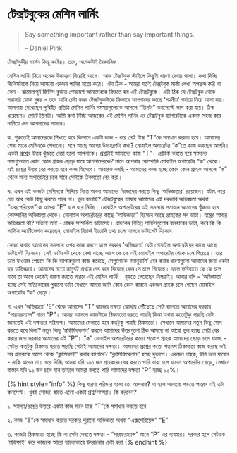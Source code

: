 # টেক্সটবুকের মেশিন লার্নিং

> Say something important rather than say important things. 
>
> – Daniel Pink.

টেক্সটবুকীয় ভার্সন কিন্তু কষ্টের। তবে, অনেকটাই বৈজ্ঞানিক।  

মেশিন লার্নিং নিয়ে অনেক উদাহরণ দিয়েছি আগে। আজ টেক্সটবুক স্টাইলে কিছুটা ধারণা দেবার পালা। কথা দিচ্ছি জিনিসটাকে নিয়ে আসবো একদম পানির মতো করে। এটা ঠিক - আমরা যতই টেক্সটবুক মার্কা লেখা অপছন্দ করি না কেন - ঝামেলাপূর্ন জিনিস বুঝতে শেষমেশ আমাদেরকে ফিরতে হয় এই টেক্সটবুকে। এটা ঠিক যে টেক্সটবুক থেকে সরাসরি বোঝা দুষ্কর - তবে আমি চেষ্টা করব টেক্সটবুকটাকে কিভাবে আপনাদের কাছে ‘সহনীয়’ পর্যায়ে নিয়ে আসা যায়। আপনারা দেখেছেন পৃথিবীর প্রতিটা মেশিন লার্নিং সমস্যাগুলোকে আসলে “তিনটা” কনসেপ্টে ভাগ করা যায়। ঠিক ধরেছেন। মোটে তিনটা। আমি কথা দিচ্ছি আজকের এই মেশিন লার্নিং এর টেক্সটবুক ব্যাপারটাকে একদম সহজ করে নামিয়ে দেব আপনাদের সামনে।

ক. শুরুতেই আমাদেরকে শিখতে হবে কিভাবে একটা কাজ - ধরে নেই টাস্ক “T”কে সমাধান করতে হবে। আমাদের শেখা মানে মেশিনকে শেখানো। মনে আছে আগের উদাহরণটা কথা? মোবাইল অপারেটর “ক”তে কাজ করছেন আপনি। একটা প্রশ্নের উত্তর খুঁজতে দেয়া হলো আপনাকে। প্রশ্নটাই আমাদের কাজ “T”। প্রেডিক্ট করতে হবে সামনের মাসগুলোতে কোন কোন গ্রাহক ছেড়ে যাবে আপনাদেরকে? মানে আপনার কোম্পানি মোবাইল অপারেটর “ক” থেকে। এই প্রশ্নের উত্তর  বের করতে হবে কাজ হিসেবে। আবারও বলছি - আমাদের কাজ হচ্ছে কোন কোন গ্রাহক আসলে “ক” থেকে অন্য অপারেটরে চলে যাবে সেটাকে ঠিকমতো বের করা।

খ. এখন এই কাজটা মেশিনকে শিখিয়ে নিতে অথবা আমাদের নিজেদের করতে কিছু ‘অভিজ্ঞতার’ প্রয়োজন। হটাৎ করে তো আর কেউ কিছু করতে পারে না। ভুল বলেছি? টেক্সটবুকের ভাষায় আমাদের এই দরকারি অভিজ্ঞতা অথবা “এক্সপেরিয়েন্স”কে আমরা “E” বলে ধরে নিচ্ছি। মোবাইল অপারেটরের এই সমস্যার সমাধান আমাদের খুঁজতে হবে কোম্পানির অভিজ্ঞতা থেকে। মোবাইল অপারেটরের কাছে “অভিজ্ঞতা” হিসেবে আছে গ্রাহকের সব ডাটা। যন্ত্রের আবার অভিজ্ঞতা কী? সত্যিই তাই - গ্রাহক সম্পর্কিত ডাটাসেট। গ্রাহকের বিভিন্ন সার্ভিসগুলোর ব্যবহারের ডাটা, কবে কি কি সার্ভিস অ্যাক্টিভেশন করেছেন, মোবাইল রিচার্জ ইত্যাদি তথ্য চলে আসবে ডাটাসেট হিসেবে। 

সোজা কথায় আমাদের সমস্যার ওপর কাজ করতে হলে দরকার ‘অভিজ্ঞতা’ যেটা মোবাইল অপারেটরের কাছে আছে ডাটাসেট হিসেবে। সেই ডাটাসেট থেকে দেখা যাচ্ছে আগে কে কে এই মোবাইল অপারেটর থেকে চলে গিয়েছে। তার চলে যাওয়ার পেছনে কি কি ব্যাপারগুলো কাজ করেছে, সেগুলোকে ‘ম্যানুয়ালি’ বের করার ধারণাগুলো আমাদের জন্য একটা বড় অভিজ্ঞতা। আমাদের মতো মানুষই প্রথমে বের করে দিয়েছে কেন সে চলে গিয়েছে। ফলে ভবিষ্যতে কে কে চলে যাবে তা আগে থেকেই ধারণা করতে পারবে এই মেশিন লার্নিং। বুঝতে পেরেছেন নিশ্চয়ই। আবার বলি - ‘অভিজ্ঞতা’ হচ্ছে সেই সত্যিকারের পুরানো ডাটা যেখানে আমরা জানি কোন কোন কারনে একজন গ্রাহক চলে গেছেন মোবাইল অপারেটর “ক” ছেড়ে। 

গ. এখন ‘অভিজ্ঞতা’ ‘E’ থেকে আমাদের “T” কাজের দক্ষতা কোথায় পৌঁছেছে সেটা জানতে আমাদের দরকার “পারফরম্যান্স” মানে “P”। আমরা আসলে কাজটাকে ঠিকমতো করতে পারছি কিনা অথবা কতোটুকু পারছি সেটা জানতেই এই দক্ষতার পরিমাপ। আমাদের মেলাতে হবে কতটুকু পারছি ঠিকমতো। সেখানে আমাদের নতুন কিছু যোগ করতে হবে কিনা? নতুন কিছু ‘মডিফিকেশন’ করলে আমাদের উত্তরগুলো ঠিক আসছে না আরো ভুল হচ্ছে সেটা বের করার জন্য দরকার আমাদের এই “P”। “ক” মোবাইল অপারেটরের কতো শতাংশ গ্রাহক আমাদের ছেড়ে চলে যাচ্ছে - সেটার কতটুকু ঠিকমত ধরতে পারছি সেটাই আমাদের দক্ষতা। আমাদের প্রশ্নের কতো শতাংশ ঠিকমতো কাজ করছে ওই সব গ্রাহককে আগে থেকে “ক্লাসিফাই” করার ব্যাপারে? “ক্লাসিফিকেশন” হচ্ছে দুভাগে। একজন গ্রাহক, উনি চলে যাবেন - নাকি যাবেন না। ধরে দিচ্ছি আমরা যদি ১০০ জন গ্রাহককে বের করতে পারি যারা চলে যাবেন অপারেটর ছেড়ে, সেখানে বাস্তবে যদি ৯০ জন চলে যান তাহলে আমরা বলতে পারি আমাদের দক্ষতা “P” হচ্ছে ৯০%।

{% hint style="info" %}
কিছু ধারণা পরিষ্কার হলো তো আপনার? না হলে আবারো পড়তে পারেন এই ৩টা কনসেপ্ট। খুবই সোজা! হাতে এলো একটা প্রশ্ন/সমস্যা। কি করবেন? 

 ১. সমস্যা/প্রশ্নের উত্তরে একটা কাজ মানে টাস্ক “T”কে সমাধান করতে হবে

২. কাজ “T”কে সমাধান করতে দরকার পুরানো অভিজ্ঞতা অথবা “এক্সপেরিয়েন্স” “E”

৩. কাজটা ঠিকমতো হচ্ছে কি না সেটা দেখতে দক্ষতা - “পারফরম্যান্স” মানে “P” এর ব্যবহার। দরকার হলে সেটাকে ‘মডিফাই’ করে কাজকে আরো ভালোভাবে উৎরানোর চেষ্টা করা 
{% endhint %}





